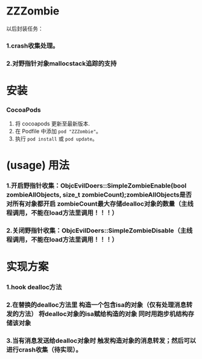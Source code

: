 # ZZZombie

以后封装任务：
### 1.crash收集处理。
### 2.对野指针对象mallocstack追踪的支持


安装
==============

### CocoaPods

1. 将 cocoapods 更新至最新版本.
2. 在 Podfile 中添加 `pod "ZZZombie"`。
3. 执行 `pod install` 或 `pod update`。

(usage) 用法
==============
### 1.开启野指针收集：ObjcEvilDoers::SimpleZombieEnable(bool zombieAllObjects, size_t zombieCount);zombieAllObjects是否对所有对象都开启 zombieCount最大存储dealloc对象的数量（主线程调用，不能在load方法里调用！！！）
### 2.关闭野指针收集：ObjcEvilDoers::SimpleZombieDisable（主线程调用，不能在load方法里调用！！！）

实现方案
==============

### 1.hook dealloc方法 
### 2.在替换的dealloc方法里 构造一个包含isa的对象（仅有处理消息转发的方法） 将dealloc对象的isa赋给构造的对象 同时用跑步机结构存储该对象 
### 3.当有消息发送给dealloc对象时 触发构造对象的消息转发；然后可以进行crash收集（待实现）。
